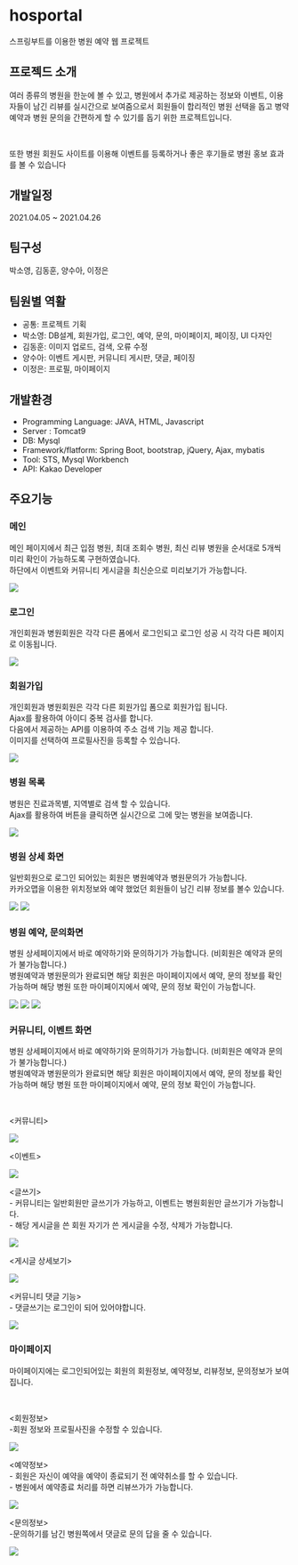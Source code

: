 # hosportal
스프링부트를 이용한 병원 예약 웹 프로젝트
<h2>프로젝드 소개</h2>
<p>여러 종류의 병원을 한눈에 볼 수 있고, 병원에서 추가로 제공하는 정보와 이벤트, 이용자들이 남긴 리뷰를 실시간으로 보여줌으로서 회원들이 합리적인 병원 선택을 돕고 병약예약과 병원 문의을 간편하게 할 수 있기를 돕기 위한 프로젝트입니다.</p><br>
<p>또한 병원 회원도 사이트를 이용해 이벤트를 등록하거나 좋은 후기들로 병원 홍보 효과를 볼 수 있습니다</p>
<h2>개발일정</h2>
<p>2021.04.05 ~ 2021.04.26</p>
<h2>팀구성</h2>
<p>박소영, 김동훈, 양수아, 이정은</p>
<h2>팀원별 역활</h2>
<ul>
  <li>공통: 프로젝트 기획</li> 
  <li>박소영: DB설계, 회원가입, 로그인, 예약, 문의, 마이페이지, 페이징, UI 다자인</li>
  <li>김동훈: 이미지 업로드, 검색, 오류 수정</li>
  <li>양수아: 이벤트 게시판, 커뮤니티 게시판, 댓글, 페이징</li>
  <li>이정은: 프로필, 마이페이지</li>
</ul>
<h2>개발환경</h2>
<ul>
  <li>Programming Language: JAVA, HTML, Javascript</li>
  <li>Server : Tomcat9</li>
  <li>DB: Mysql</li>
  <li>Framework/flatform: Spring Boot, bootstrap, jQuery, Ajax, mybatis</li>
  <li>Tool: STS, Mysql Workbench</li> 
  <li>API:  Kakao Developer</li>
</ul>
<h2>주요기능</h2>
<h3>메인</h3>
<p>메인 페이지에서 최근 입점 병원, 최대 조회수 병원, 최신 리뷰 병원을 순서대로 5개씩 미리 확인이 가능하도록 구현하였습니다.<br>
  하단에서 이벤트와 커뮤니티 게시글을 최신순으로 미리보기가 가능합니다.
</p>
<img src="https://user-images.githubusercontent.com/48235429/116366713-8c975280-a841-11eb-8a54-e666378e2637.png">
<h3>로그인</h3>
<P>개인회원과 병원회원은 각각 다른 폼에서 로그인되고 로그인 성공 시 각각 다른 페이지로 이동됩니다.</p>
<img src="https://user-images.githubusercontent.com/48235429/116367059-e435be00-a841-11eb-9c89-95a54895aa59.png">

<h3>회원가입</h3>
<P>개인회원과 병원회원은 각각 다른 회원가입 폼으로 회원가입 됩니다.<br>
  Ajax를 활용하여 아이디 중복 검사를 합니다.<br>
  다음에서 제공하는 API를 이용하여 주소 검색 기능 제공 합니다.<br>
  이미지를 선택하여 프로필사진을 등록할 수 있습니다.
</p>
<img src="https://user-images.githubusercontent.com/48235429/116368626-80ac9000-a843-11eb-9694-dabb2f145c8a.png">

<h3>병원 목록</h3>
<P>
  병원은 진료과목별, 지역별로 검색 할 수 있습니다.<br>
  Ajax를 활용하여 버튼을 클릭하면 실시간으로 그에 맞는 병원을 보여줍니다.<br>
</p>
<img src="https://user-images.githubusercontent.com/48235429/116369657-953d5800-a844-11eb-99dd-1e82c413bcc3.png">

<h3>병원 상세 화면</h3>
<P>
 일반회원으로 로그인 되어있는 회원은 병원예약과 병원문의가 가능합니다.<br>
  카카오맵을 이용한 위치정보와 예약 했었던 회원들이 남긴 리뷰 정보를 볼수 있습니다.
</p>
<img src="https://user-images.githubusercontent.com/48235429/116380797-4648f000-a84f-11eb-8b42-03d30423b5d8.png">
<img src="https://user-images.githubusercontent.com/48235429/116381506-ec94f580-a84f-11eb-835b-c94b0e66243b.png">

<h3>병원 예약, 문의화면</h3>
<P>
  병원 상세페이지에서 바로 예약하기와 문의하기가 가능합니다. (비회원은 예약과 문의가 불가능합니다.)<br>
  병원예약과 병원문의가 완료되면 해당 회원은 마이페이지에서 예약, 문의 정보를 확인 가능하며 해당 병원 또한 마이페이지에서 예약, 문의 정보 확인이 가능합니다.
  
</p>
<img src="https://user-images.githubusercontent.com/48235429/116381914-4eedf600-a850-11eb-9ae3-4631786e1a08.png">
<img src="https://user-images.githubusercontent.com/48235429/116382054-7a70e080-a850-11eb-8017-da10eef3f0eb.png">
<img src="https://user-images.githubusercontent.com/48235429/116382551-fd923680-a850-11eb-9e0a-2d19169a3785.png">

<h3>커뮤니티, 이벤트 화면</h3>
<P>
  병원 상세페이지에서 바로 예약하기와 문의하기가 가능합니다. (비회원은 예약과 문의가 불가능합니다.)<br>
  병원예약과 병원문의가 완료되면 해당 회원은 마이페이지에서 예약, 문의 정보를 확인 가능하며 해당 병원 또한 마이페이지에서 예약, 문의 정보 확인이 가능합니다.
</p><br>
<p><커뮤니티><p>
<img src="https://user-images.githubusercontent.com/48235429/116382833-45b15900-a851-11eb-87e4-be16d92f5c4d.png">
<p><이벤트><p>
<img src="https://user-images.githubusercontent.com/48235429/116383117-87420400-a851-11eb-8b39-da59d7cd0dde.png">
<p>
    <글쓰기><br>
  - 커뮤니티는 일반회원만 글쓰기가 가능하고, 이벤트는 병원회원만 글쓰기가 가능합니다.<br>
  - 해당 게시글을 쓴 회원 자기가 쓴 게시글을 수정, 삭제가 가능합니다.        
</p>
<img src="https://user-images.githubusercontent.com/48235429/116384431-ccb30100-a852-11eb-9979-5d85fcc3ba25.png">
<p><게시글 상세보기></p>
<img src="https://user-images.githubusercontent.com/48235429/116383816-2cf57300-a852-11eb-85a4-c2e521149e71.png">
<p><커뮤니티 댓글 기능><br>
  - 댓글쓰기는 로그인이 되어 있어야합니다.
</p>
<img src="https://user-images.githubusercontent.com/48235429/116384181-91183700-a852-11eb-9a15-05688c0d04d8.png">
  
  
<h3>마이페이지</h3>
<P>
   마이페이지에는 로그인되어있는 회원의 회원정보, 예약정보, 리뷰정보, 문의정보가 보여집니다.
</p><br>
<p><회원정보><br>
  -회원 정보와 프로필사진을 수정할 수 있습니다.
<p>
<img src="https://user-images.githubusercontent.com/48235429/116385471-c8d3ae80-a853-11eb-9afb-0ac685be21cd.png">
<p><예약정보><br>
  - 회원은 자신이 예약을 예약이 종료되기 전 예약취소를 할 수 있습니다.<br>
  - 병원에서 예약종료 처리를 하면 리뷰쓰가가 가능합니다.  
  <p>
<img src="https://user-images.githubusercontent.com/48235429/116385619-edc82180-a853-11eb-943b-bf3742c2a781.png">
<p>
    <문의정보><br>
  -문의하기를 남긴 병원쪽에서 댓글로 문의 답을 줄 수 있습니다.
</p>
<img src="https://user-images.githubusercontent.com/48235429/116385969-4e575e80-a854-11eb-9ff3-9bc2004be30b.png">


